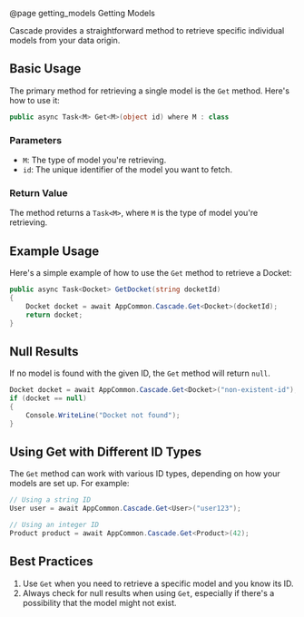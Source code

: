 @page getting_models Getting Models

Cascade provides a straightforward method to retrieve specific individual models from your data origin. 

## Basic Usage

The primary method for retrieving a single model is the `Get` method. Here's how to use it:

```csharp
public async Task<M> Get<M>(object id) where M : class
```

### Parameters

- `M`: The type of model you're retrieving.
- `id`: The unique identifier of the model you want to fetch.

### Return Value

The method returns a `Task<M>`, where `M` is the type of model you're retrieving.

## Example Usage

Here's a simple example of how to use the `Get` method to retrieve a Docket:

```csharp
public async Task<Docket> GetDocket(string docketId)
{
    Docket docket = await AppCommon.Cascade.Get<Docket>(docketId);
    return docket;
}
```

## Null Results

If no model is found with the given ID, the `Get` method will return `null`.

```csharp
Docket docket = await AppCommon.Cascade.Get<Docket>("non-existent-id");
if (docket == null)
{
    Console.WriteLine("Docket not found");
}
```

## Using Get with Different ID Types

The `Get` method can work with various ID types, depending on how your models are set up. For example:

```csharp
// Using a string ID
User user = await AppCommon.Cascade.Get<User>("user123");

// Using an integer ID
Product product = await AppCommon.Cascade.Get<Product>(42);
```

## Best Practices

1. Use `Get` when you need to retrieve a specific model and you know its ID.
2. Always check for null results when using `Get`, especially if there's a possibility that the model might not exist.


